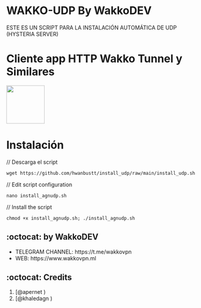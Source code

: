 # WAKKO-UDP By WakkoDEV

ESTE ES UN SCRIPT PARA LA INSTALACIÓN AUTOMÁTICA DE UDP (HYSTERIA SERVER) 



# Cliente app HTTP Wakko Tunnel y Similares

<p>
<a href="https://play.google.com/store/apps/details?id=com.wakko.hwt"><img src="https://play.google.com/intl/en_us/badges/images/generic/en-play-badge.png" height="100"></a>
</p>


# Instalación


// Descarga el script
```
wget https://github.com/hwanbustt/install_udp/raw/main/install_udp.sh
```
// Edit script configuration 
```
nano install_agnudp.sh
```
// Install the script
```
chmod +x install_agnudp.sh; ./install_agnudp.sh
```

## :octocat: by WakkoDEV
<ul>
 <li>TELEGRAM CHANNEL: https://t.me/wakkovpn</li>
 <li>WEB: https://www.wakkovpn.ml</li>
 
 </ul>
 
## :octocat: Credits

1. [@apernet )
2. [@khaledagn )
